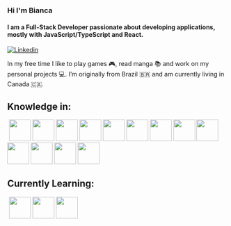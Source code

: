### Hi I'm Bianca
#### I am a Full-Stack Developer passionate about developing applications, mostly with JavaScript/TypeScript and React.

[![Linkedin](https://img.shields.io/badge/LinkedIn-0077B5?style=for-the-badge&logo=linkedin&logoColor=white)](https://www.linkedin.com/in/bianca-procopio/)

In my free time I like to play games 🎮, read manga 📚 and work on my personal projects 💻. I’m originally from Brazil 🇧🇷 and am currently living in Canada 🇨🇦.

## Knowledge in:

<p float="left">
​	<img src="https://raw.githubusercontent.com/rahulbanerjee26/githubAboutMeGenerator/main/icons/javascript.svg" width="50" />
​	<img src="https://raw.githubusercontent.com/rahulbanerjee26/githubAboutMeGenerator/main/icons/typescript.svg" width="50" />
​	<img src="https://raw.githubusercontent.com/rahulbanerjee26/githubAboutMeGenerator/main/icons/html.svg" width="50" /> 
​	<img src="https://raw.githubusercontent.com/rahulbanerjee26/githubAboutMeGenerator/main/icons/css.svg" width="50" /> 
​	<img src="https://raw.githubusercontent.com/rahulbanerjee26/githubAboutMeGenerator/main/icons/sass.svg" width="50" />
​	<img src="https://raw.githubusercontent.com/rahulbanerjee26/githubAboutMeGenerator/main/icons/reactjs.svg" width="50" /> 
​	<img src="https://raw.githubusercontent.com/rahulbanerjee26/githubAboutMeGenerator/main/icons/git.svg" width="50" />
​	<img src="https://raw.githubusercontent.com/rahulbanerjee26/githubAboutMeGenerator/main/icons/redux.svg" width="50" />
​	<img src="https://raw.githubusercontent.com/rahulbanerjee26/githubAboutMeGenerator/main/icons/nodejs.svg" width="50" />
​	<img src="https://raw.githubusercontent.com/rahulbanerjee26/githubAboutMeGenerator/main/icons/mongodb.svg" width="50" />
​	<img src="https://seeklogo.com/images/S/sequelize-logo-9A5075DB9F-seeklogo.com.png" width="50" />
​	<img src="https://raw.githubusercontent.com/rahulbanerjee26/githubAboutMeGenerator/main/icons/linux.svg" width="50" />
​ <img src="https://user-images.githubusercontent.com/24623425/36042969-f87531d4-0d8a-11e8-9dee-e87ab8c6a9e3.png" width="50" />
  
## Currently Learning:
  
<p float="left">
​	<img src="https://raw.githubusercontent.com/rahulbanerjee26/githubAboutMeGenerator/main/icons/angularjs.svg" width="50" />
​	<img src="https://raw.githubusercontent.com/rahulbanerjee26/githubAboutMeGenerator/main/icons/python.svg" width="50" />
​ <img src="https://raw.githubusercontent.com/rahulbanerjee26/githubAboutMeGenerator/main/icons/graphql.svg" width="50" />
  
  
